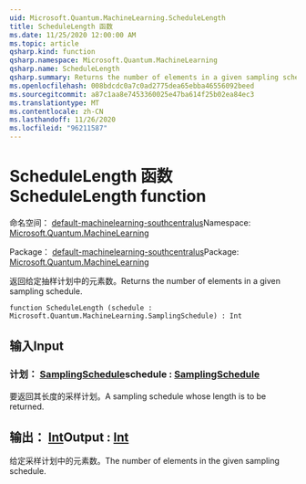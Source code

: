 ```yaml
---
uid: Microsoft.Quantum.MachineLearning.ScheduleLength
title: ScheduleLength 函数
ms.date: 11/25/2020 12:00:00 AM
ms.topic: article
qsharp.kind: function
qsharp.namespace: Microsoft.Quantum.MachineLearning
qsharp.name: ScheduleLength
qsharp.summary: Returns the number of elements in a given sampling schedule.
ms.openlocfilehash: 008bdcdc0a7c0ad2775dea65ebba46556092beed
ms.sourcegitcommit: a87c1aa8e7453360025e47ba614f25b02ea84ec3
ms.translationtype: MT
ms.contentlocale: zh-CN
ms.lasthandoff: 11/26/2020
ms.locfileid: "96211587"
---
```

# <a name="schedulelength-function"></a><span data-ttu-id="f5bd0-102">ScheduleLength 函数</span><span class="sxs-lookup"><span data-stu-id="f5bd0-102">ScheduleLength function</span></span>

<span data-ttu-id="f5bd0-103">命名空间： [default-machinelearning-southcentralus](xref:Microsoft.Quantum.MachineLearning)</span><span class="sxs-lookup"><span data-stu-id="f5bd0-103">Namespace: [Microsoft.Quantum.MachineLearning](xref:Microsoft.Quantum.MachineLearning)</span></span>

<span data-ttu-id="f5bd0-104">Package： [default-machinelearning-southcentralus](https://nuget.org/packages/Microsoft.Quantum.MachineLearning)</span><span class="sxs-lookup"><span data-stu-id="f5bd0-104">Package: [Microsoft.Quantum.MachineLearning](https://nuget.org/packages/Microsoft.Quantum.MachineLearning)</span></span>


<span data-ttu-id="f5bd0-105">返回给定抽样计划中的元素数。</span><span class="sxs-lookup"><span data-stu-id="f5bd0-105">Returns the number of elements in a given sampling schedule.</span></span>

```qsharp
function ScheduleLength (schedule : Microsoft.Quantum.MachineLearning.SamplingSchedule) : Int
```


## <a name="input"></a><span data-ttu-id="f5bd0-106">输入</span><span class="sxs-lookup"><span data-stu-id="f5bd0-106">Input</span></span>

### <a name="schedule--samplingschedule"></a><span data-ttu-id="f5bd0-107">计划： [SamplingSchedule](xref:Microsoft.Quantum.MachineLearning.SamplingSchedule)</span><span class="sxs-lookup"><span data-stu-id="f5bd0-107">schedule : [SamplingSchedule](xref:Microsoft.Quantum.MachineLearning.SamplingSchedule)</span></span>

<span data-ttu-id="f5bd0-108">要返回其长度的采样计划。</span><span class="sxs-lookup"><span data-stu-id="f5bd0-108">A sampling schedule whose length is to be returned.</span></span>



## <a name="output--int"></a><span data-ttu-id="f5bd0-109">输出： [Int](xref:microsoft.quantum.lang-ref.int)</span><span class="sxs-lookup"><span data-stu-id="f5bd0-109">Output : [Int](xref:microsoft.quantum.lang-ref.int)</span></span>

<span data-ttu-id="f5bd0-110">给定采样计划中的元素数。</span><span class="sxs-lookup"><span data-stu-id="f5bd0-110">The number of elements in the given sampling schedule.</span></span>